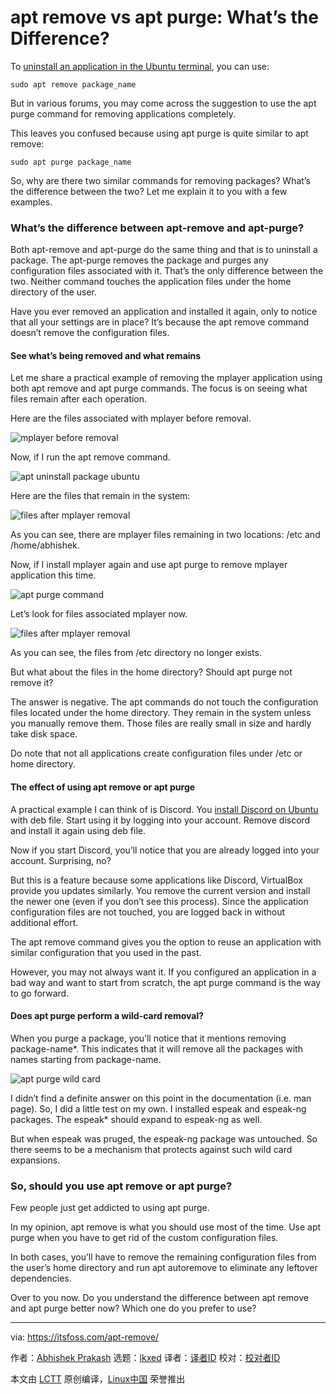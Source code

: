 [#]: subject: "apt remove vs apt purge: What’s the Difference?"
[#]: via: "https://itsfoss.com/apt-remove/"
[#]: author: "Abhishek Prakash https://itsfoss.com/"
[#]: collector: "lkxed"
[#]: translator: "Tngze-G"
[#]: reviewer: " "
[#]: publisher: " "
[#]: url: " "

apt remove vs apt purge: What’s the Difference?
======

To [uninstall an application in the Ubuntu terminal][1], you can use:

```
sudo apt remove package_name
```

But in various forums, you may come across the suggestion to use the apt purge command for removing applications completely.

This leaves you confused because using apt purge is quite similar to apt remove:

```
sudo apt purge package_name
```

So, why are there two similar commands for removing packages? What’s the difference between the two? Let me explain it to you with a few examples.

### What’s the difference between apt-remove and apt-purge?

Both apt-remove and apt-purge do the same thing and that is to uninstall a package. The apt-purge removes the package and purges any configuration files associated with it. That’s the only difference between the two. Neither command touches the application files under the home directory of the user.

Have you ever removed an application and installed it again, only to notice that all your settings are in place? It’s because the apt remove command doesn’t remove the configuration files.

#### See what’s being removed and what remains

Let me share a practical example of removing the mplayer application using both apt remove and apt purge commands. The focus is on seeing what files remain after each operation.

Here are the files associated with mplayer before removal.

![mplayer before removal][2]

Now, if I run the apt remove command.

![apt uninstall package ubuntu][3]

Here are the files that remain in the system:

![files after mplayer removal][4]

As you can see, there are mplayer files remaining in two locations: /etc and /home/abhishek.

Now, if I install mplayer again and use apt purge to remove mplayer application this time.

![apt purge command][5]

Let’s look for files associated mplayer now.

![files after mplayer removal][6]

As you can see, the files from /etc directory no longer exists.

But what about the files in the home directory? Should apt purge not remove it?

The answer is negative. The apt commands do not touch the configuration files located under the home directory. They remain in the system unless you manually remove them. Those files are really small in size and hardly take disk space.

Do note that not all applications create configuration files under /etc or home directory.

#### The effect of using apt remove or apt purge

A practical example I can think of is Discord. You [install Discord on Ubuntu][7] with deb file. Start using it by logging into your account. Remove discord and install it again using deb file.

Now if you start Discord, you’ll notice that you are already logged into your account. Surprising, no?

But this is a feature because some applications like Discord, VirtualBox provide you updates similarly. You remove the current version and install the newer one (even if you don’t see this process). Since the application configuration files are not touched, you are logged back in without additional effort.

The apt remove command gives you the option to reuse an application with similar configuration that you used in the past.

However, you may not always want it. If you configured an application in a bad way and want to start from scratch, the apt purge command is the way to go forward.

#### Does apt purge perform a wild-card removal?

When you purge a package, you’ll notice that it mentions removing package-name*. This indicates that it will remove all the packages with names starting from package-name.

![apt purge wild card][8]

I didn’t find a definite answer on this point in the documentation (i.e. man page). So, I did a little test on my own. I installed espeak and espeak-ng packages. The espeak* should expand to espeak-ng as well.

But when espeak was pruged, the espeak-ng package was untouched. So there seems to be a mechanism that protects against such wild card expansions.

### So, should you use apt remove or apt purge?

Few people just get addicted to using apt purge.

In my opinion, apt remove is what you should use most of the time. Use apt purge when you have to get rid of the custom configuration files.

In both cases, you’ll have to remove the remaining configuration files from the user’s home directory and run apt autoremove to eliminate any leftover dependencies.

Over to you now. Do you understand the difference between apt remove and apt purge better now? Which one do you prefer to use?

--------------------------------------------------------------------------------

via: https://itsfoss.com/apt-remove/

作者：[Abhishek Prakash][a]
选题：[lkxed][b]
译者：[译者ID](https://github.com/译者ID)
校对：[校对者ID](https://github.com/校对者ID)

本文由 [LCTT](https://github.com/LCTT/TranslateProject) 原创编译，[Linux中国](https://linux.cn/) 荣誉推出

[a]: https://itsfoss.com/
[b]: https://github.com/lkxed
[1]: https://itsfoss.com/apt-remove/
[2]: https://itsfoss.com/wp-content/uploads/2022/11/mplayer-before-removal.png
[3]: https://itsfoss.com/wp-content/uploads/2022/11/apt-uninstall-package-ubuntu.png
[4]: https://itsfoss.com/wp-content/uploads/2022/11/files-after-mplayer-removal.png
[5]: https://itsfoss.com/wp-content/uploads/2022/11/apt-purge-command.png
[6]: https://itsfoss.com/wp-content/uploads/2022/11/files-after-apt-purge.png
[7]: https://itsfoss.com/install-discord-linux/
[8]: https://itsfoss.com/wp-content/uploads/2022/11/apt-purge-wild-card.png
